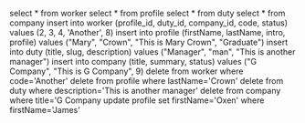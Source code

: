 select * from worker
select * from profile
select * from duty
select * from company
insert into worker (profile_id, duty_id, company_id, code, status) values (2, 3, 4, 'Another', 8)
insert into profile (firstName, lastName, intro, profile) values ("Mary", "Crown", "This is Mary Crown", "Graduate")
insert into duty (title, slug, description) values ("Manager", "man", "This is another manager")
insert into company (title, summary, status) values ("G Company", "This is G Company", 9)
delete from worker where code='Another'
delete from profile where lastName='Crown'
delete from duty where description='This is another manager'
delete from company where title='G Company
update profile set firstName='Oxen' where firstName='James'